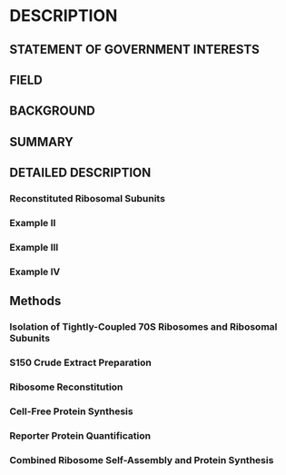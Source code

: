 # DESCRIPTION

## STATEMENT OF GOVERNMENT INTERESTS

## FIELD

## BACKGROUND

## SUMMARY

## DETAILED DESCRIPTION

### Reconstituted Ribosomal Subunits

### Example II

### Example III

### Example IV

## Methods

### Isolation of Tightly-Coupled 70S Ribosomes and Ribosomal Subunits

### S150 Crude Extract Preparation

### Ribosome Reconstitution

### Cell-Free Protein Synthesis

### Reporter Protein Quantification

### Combined Ribosome Self-Assembly and Protein Synthesis

